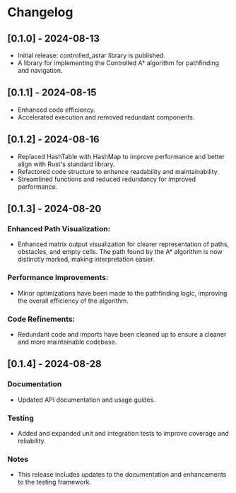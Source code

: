 # Changelog

## [0.1.0] - 2024-08-13

- Initial release: controlled_astar library is published.
- A library for implementing the Controlled A\* algorithm for pathfinding and navigation.

## [0.1.1] - 2024-08-15

- Enhanced code efficiency.
- Accelerated execution and removed redundant components.

## [0.1.2] - 2024-08-16

- Replaced HashTable with HashMap to improve performance and better align with Rust's standard library.
- Refactored code structure to enhance readability and maintainability.
- Streamlined functions and reduced redundancy for improved performance.

## [0.1.3] - 2024-08-20

### Enhanced Path Visualization:

- Enhanced matrix output visualization for clearer representation of paths, obstacles, and empty cells. The path found by the A\* algorithm is now distinctly marked, making interpretation easier.

### Performance Improvements:

- Minor optimizations have been made to the pathfinding logic, improving the overall efficiency of the algorithm.

### Code Refinements:

- Redundant code and imports have been cleaned up to ensure a cleaner and more maintainable codebase.

## [0.1.4] - 2024-08-28

### Documentation

- Updated API documentation and usage guides.

### Testing

- Added and expanded unit and integration tests to improve coverage and reliability.

### Notes

- This release includes updates to the documentation and enhancements to the testing framework.
